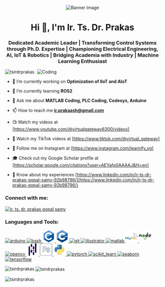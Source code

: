 <p align="center">
  <img src="https://www.realtimenetworks.com/hs-fs/hubfs/Blog223-Inside_Banner_900x300_1.jpg?width=1350&height=710&name=Blog223-Inside_Banner_900x300_1.jpg" alt="Banner Image" width="900" height="300">
</p>
<h1 align="center">Hi 👋, I'm Ir. Ts. Dr. Prakas</h1>
<h3 align="center">Dedicated Academic Leader | Transforming Control Systems through Ph.D. Expertise | Championing Electrical Engineering, AI, IoT & Robotics | Bridging Academia with Industry | Machine Learning Enthusiast</h3>
<img align="right" alt="Coding" width="400" src="https://cdn.prod.website-files.com/65f854814fd223fc3678ea53/65f854814fd223fc3678f08b_What-are-the-leading-Industrial-Automation-Job-types-Part-1-of-2.png">


<p align="left"> <img src="https://komarev.com/ghpvc/?username=tsirdrprakas&label=Profile%20views&color=0e75b6&style=flat" alt="tsirdrprakas" /> </p>

- 🔭 I’m currently working on **Optimization of IIoT and AIoT**

- 🌱 I’m currently learning **ROS2**

- 💬 Ask me about **MATLAB Coding, PLC Coding, Codesys, Arduino**

- 📫 How to reach me **ir.prakaash@gmail.com**
  
- 📺 Watch my videos at [https://www.youtube.com/@virtualgateway6300/videos]
  
- 🎵 Watch my TikTok videos at [https://www.tiktok.com/@virtual_gateway]
  
- 📸 Follow me on Instagram at [https://www.instagram.com/learnify_vg]

- 🎓 Check out my Google Scholar profile at [https://scholar.google.com/citations?user=AEYafp0AAAAJ&hl=en]

- 📄 Know about my experiences [https://www.linkedin.com/in/ir-ts-dr-prakas-gopal-samy-92b98796/](https://www.linkedin.com/in/ir-ts-dr-prakas-gopal-samy-92b98796/)

<h3 align="left">Connect with me:</h3>
<p align="left">
<a href="https://linkedin.com/in/ir. ts. dr. prakas gopal samy" target="blank"><img align="center" src="https://raw.githubusercontent.com/rahuldkjain/github-profile-readme-generator/master/src/images/icons/Social/linked-in-alt.svg" alt="ir. ts. dr. prakas gopal samy" height="30" width="40" /></a>
</p>

<h3 align="left">Languages and Tools:</h3>
<p align="left"> <a href="https://www.arduino.cc/" target="_blank" rel="noreferrer"> <img src="https://cdn.worldvectorlogo.com/logos/arduino-1.svg" alt="arduino" width="40" height="40"/> </a> <a href="https://www.gnu.org/software/bash/" target="_blank" rel="noreferrer"> <img src="https://www.vectorlogo.zone/logos/gnu_bash/gnu_bash-icon.svg" alt="bash" width="40" height="40"/> </a> <a href="https://www.cprogramming.com/" target="_blank" rel="noreferrer"> <img src="https://raw.githubusercontent.com/devicons/devicon/master/icons/c/c-original.svg" alt="c" width="40" height="40"/> </a> <a href="https://www.w3schools.com/cpp/" target="_blank" rel="noreferrer"> <img src="https://raw.githubusercontent.com/devicons/devicon/master/icons/cplusplus/cplusplus-original.svg" alt="cplusplus" width="40" height="40"/> </a> <a href="https://git-scm.com/" target="_blank" rel="noreferrer"> <img src="https://www.vectorlogo.zone/logos/git-scm/git-scm-icon.svg" alt="git" width="40" height="40"/> </a> <a href="https://www.adobe.com/in/products/illustrator.html" target="_blank" rel="noreferrer"> <img src="https://www.vectorlogo.zone/logos/adobe_illustrator/adobe_illustrator-icon.svg" alt="illustrator" width="40" height="40"/> </a> <a href="https://www.mathworks.com/" target="_blank" rel="noreferrer"> <img src="https://upload.wikimedia.org/wikipedia/commons/2/21/Matlab_Logo.png" alt="matlab" width="40" height="40"/> </a> <a href="https://www.mysql.com/" target="_blank" rel="noreferrer"> <img src="https://raw.githubusercontent.com/devicons/devicon/master/icons/mysql/mysql-original-wordmark.svg" alt="mysql" width="40" height="40"/> </a> <a href="https://nodejs.org" target="_blank" rel="noreferrer"> <img src="https://raw.githubusercontent.com/devicons/devicon/master/icons/nodejs/nodejs-original-wordmark.svg" alt="nodejs" width="40" height="40"/> </a> <a href="https://opencv.org/" target="_blank" rel="noreferrer"> <img src="https://www.vectorlogo.zone/logos/opencv/opencv-icon.svg" alt="opencv" width="40" height="40"/> </a> <a href="https://pandas.pydata.org/" target="_blank" rel="noreferrer"> <img src="https://raw.githubusercontent.com/devicons/devicon/2ae2a900d2f041da66e950e4d48052658d850630/icons/pandas/pandas-original.svg" alt="pandas" width="40" height="40"/> </a> <a href="https://www.photoshop.com/en" target="_blank" rel="noreferrer"> <img src="https://raw.githubusercontent.com/devicons/devicon/master/icons/photoshop/photoshop-line.svg" alt="photoshop" width="40" height="40"/> </a> <a href="https://www.python.org" target="_blank" rel="noreferrer"> <img src="https://raw.githubusercontent.com/devicons/devicon/master/icons/python/python-original.svg" alt="python" width="40" height="40"/> </a> <a href="https://pytorch.org/" target="_blank" rel="noreferrer"> <img src="https://www.vectorlogo.zone/logos/pytorch/pytorch-icon.svg" alt="pytorch" width="40" height="40"/> </a> <a href="https://scikit-learn.org/" target="_blank" rel="noreferrer"> <img src="https://upload.wikimedia.org/wikipedia/commons/0/05/Scikit_learn_logo_small.svg" alt="scikit_learn" width="40" height="40"/> </a> <a href="https://seaborn.pydata.org/" target="_blank" rel="noreferrer"> <img src="https://seaborn.pydata.org/_images/logo-mark-lightbg.svg" alt="seaborn" width="40" height="40"/> </a> <a href="https://www.tensorflow.org" target="_blank" rel="noreferrer"> <img src="https://www.vectorlogo.zone/logos/tensorflow/tensorflow-icon.svg" alt="tensorflow" width="40" height="40"/> </a> </p>

<p><img align="left" src="https://github-readme-stats.vercel.app/api/top-langs?username=tsirdrprakas&show_icons=true&locale=en&layout=compact" alt="tsirdrprakas" /></p>

<p>&nbsp;<img align="center" src="https://github-readme-stats.vercel.app/api?username=tsirdrprakas&show_icons=true&locale=en" alt="tsirdrprakas" /></p>

<p><img align="center" src="https://github-readme-streak-stats.herokuapp.com/?user=tsirdrprakas&" alt="tsirdrprakas" /></p>
